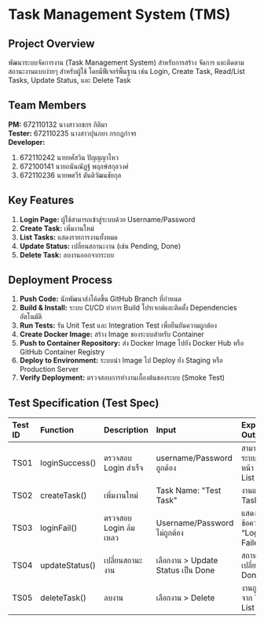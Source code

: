 # Task Management System (TMS)

## Project Overview
พัฒนาระบบจัดการงาน (Task Management System) สำหรับการสร้าง จัดการ และติดตามสถานะงานแบบง่ายๆ สำหรับผู้ใช้ โดยมีฟีเจอร์พื้นฐาน เช่น Login, Create Task, Read/List Tasks, Update Status, และ Delete Task

## Team Members
**PM:** 672110132 นางสาวกชกร กิติมา<br>
**Tester:** 672110235 นางสาวปุนภยา กรกฎกำจร<br>
**Developer:**
  1. 672110242 นายยศัสวิน ปัญญญาไหว
  2. 672100141 นายถนันณัฏฐ์ พฤกษ์สกุลวงศ์
  3. 672110236 นายพศวีร์ ตันติวัฒนชัยกุล
 
## Key Features
1.  **Login Page:** ผู้ใช้สามารถเข้าสู่ระบบด้วย Username/Password
2.  **Create Task:** เพิ่มงานใหม่
3.  **List Tasks:** แสดงรายการงานทั้งหมด
4.  **Update Status:** เปลี่ยนสถานะงาน (เช่น Pending, Done)
5.  **Delete Task:** ลบงานออกจากระบบ

## Deployment Process
1.  **Push Code:** นักพัฒนาส่งโค้ดขึ้น GitHub Branch ที่กำหนด
2.  **Build & Install:** ระบบ CI/CD ทำการ Build โปรเจกต์และติดตั้ง Dependencies อัตโนมัติ
3.  **Run Tests:** รัน Unit Test และ Integration Test เพื่อยืนยันความถูกต้อง
4.  **Create Docker Image:** สร้าง Image ของระบบสำหรับ Container
5.  **Push to Container Repository:** ส่ง Docker Image ไปยัง Docker Hub หรือ GitHub Container Registry
6.  **Deploy to Environment:** ระบบนำ Image ไป Deploy ยัง Staging หรือ Production Server
7.  **Verify Deployment:** ตรวจสอบการทำงานเบื้องต้นของระบบ (Smoke Test)

## Test Specification (Test Spec)

| Test ID | Function | Description | Input | Expected Output | Assigned Role |
| :--- | :--- | :--- | :--- | :--- | :--- |
| TS01 | loginSuccess() | ตรวจสอบ Login สำเร็จ | username/Password ถูกต้อง | สามารถเข้าสู่ระบบและไปหน้า Task List | Developer (Dev1) |
| TS02 | createTask() | เพิ่มงานใหม่ | Task Name: "Test Task" | งานแสดงใน Task List | Developer (Dev1) |
| TS03 | loginFail() | ตรวจสอบ Login ล้มเหลว | Username/Password ไม่ถูกต้อง | แสดงข้อความ “Login Failed” | Developer (Dev2) |
| TS04 | updateStatus() | เปลี่ยนสถานะงาน | เลือกงาน > Update Status เป็น Done | สถานะงานเปลี่ยนเป็น Done | Developer (Dev2) |
| TS05 | deleteTask() | ลบงาน | เลือกงาน > Delete | งานถูกลบจาก Task List | Developer (Dev3) |
